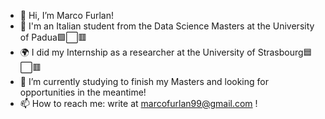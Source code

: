 - 👋 Hi, I’m Marco Furlan!
- 👀 I'm an Italian student from the Data Science Masters at the University of Padua🟩⬜🟥
- 🌍 I did my Internship as a researcher at the University of Strasbourg🟦⬜🟥
- 🌱 I’m currently studying to finish my Masters and looking for opportunities in the meantime!
- 📫 How to reach me: write at marcofurlan99@gmail.com !

<!---
Marco-Furlan/Marco-Furlan is a ✨ special ✨ repository because its `README.md` (this file) appears on your GitHub profile.
You can click the Preview link to take a look at your changes.
--->
